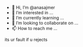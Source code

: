 - 👋 Hi, I’m @anasajmer
- 👀 I’m interested in ...
- 🌱 I’m currently learning ...
- 💞️ I’m looking to collaborate on ...
- 📫 How to reach me ...

<!---
anasajmer/anasajmer is a ✨ special ✨ repository because its `README.md` (this file) appears on your GitHub profile.
You can click the Preview link to take a look at your changes.
--->
its ur fault if u rejects
